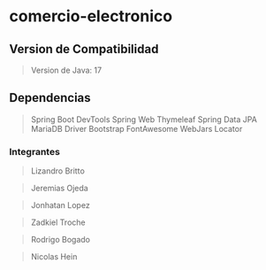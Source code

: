 # comercio-electronico

## Version de Compatibilidad
> Version de Java: 17

## Dependencias
> Spring Boot DevTools
> Spring Web
> Thymeleaf
> Spring Data JPA
> MariaDB Driver
> Bootstrap
> FontAwesome
> WebJars Locator

### Integrantes
> Lizandro Britto

> Jeremias Ojeda

> Jonhatan Lopez

> Zadkiel Troche

> Rodrigo Bogado

> Nicolas Hein
